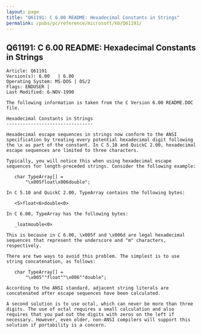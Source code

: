 ```yaml
---
layout: page
title: "Q61191: C 6.00 README: Hexadecimal Constants in Strings"
permalink: /pubs/pc/reference/microsoft/kb/Q61191/
---
```


## Q61191: C 6.00 README: Hexadecimal Constants in Strings

	Article: Q61191
	Version(s): 6.00   | 6.00
	Operating System: MS-DOS | OS/2
	Flags: ENDUSER |
	Last Modified: 6-NOV-1990
	
	The following information is taken from the C Version 6.00 README.DOC
	file.
	
	Hexadecimal Constants in Strings
	--------------------------------
	
	Hexadecimal escape sequences in strings now conform to the ANSI
	specification by treating every potential hexadecimal digit following
	the \x as part of the constant. In C 5.10 and QuickC 2.00, hexadecimal
	escape sequences are limited to three characters.
	
	Typically, you will notice this when using hexadecimal escape
	sequences for length-preceded strings. Consider the following example:
	
	   char TypeArray[] =
	       "\x005float\x006double";
	
	In C 5.10 and QuickC 2.00, TypeArray contains the following bytes:
	
	   <5>float<6>double<0>
	
	In C 6.00, TypeArray has the following bytes:
	
	   _loatmouble<0>
	
	This is because in C 6.00, \x005f and \x006d are legal hexadecimal
	sequences that represent the underscore and "m" characters,
	respectively.
	
	There are two ways to avoid this problem. The simplest is to use
	string concatenation, as follows:
	
	   char TypeArray[] =
	       "\x005""float""\x006""double";
	
	According to the ANSI standard, adjacent string literals are
	concatenated after escape sequences have been calculated.
	
	A second solution is to use octal, which can never be more than three
	digits. The use of octal requires a small calculation and also
	requires that you pad out the digits with zeros on the left if
	necessary. However, even older, non-ANSI compilers will support this
	solution if portability is a concern.
